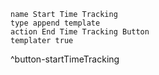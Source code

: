 ```button
name Start Time Tracking
type append template
action End Time Tracking Button
templater true
```
^button-startTimeTracking